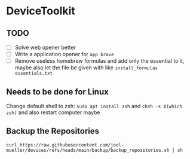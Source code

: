 # DeviceToolkit

## TODO

- [ ] Solve web opener better
- [ ] Write a application opener for `app brave`
- [ ] Remove useless homebrew formulas and add only the essential to it, maybe also let the file be given with like `install_formulas essentials.txt`

## Needs to be done for Linux

Change default shell to zsh: `sudo apt install zsh` and  `chsh -s $(which zsh)` and also restart computer maybe

## Backup the Repositories

```shell
curl https://raw.githubusercontent.com/joel-mueller/devices/refs/heads/main/backup/backup_repositories.sh | sh
```
